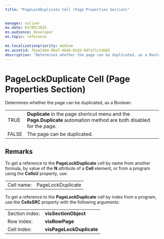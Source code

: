 ```yaml
---
title: "PageLockDuplicate Cell (Page Properties Section)"
 
 
manager: soliver
ms.date: 03/09/2015
ms.audience: Developer
ms.topic: reference
 
ms.localizationpriority: medium
ms.assetid: fbaa7d64-06ef-46d6-81d5-9d7af1c14b65
description: "Determines whether the page can be duplicated, as a Boolean."
---
```


# PageLockDuplicate Cell (Page Properties Section)

Determines whether the page can be duplicated, as a Boolean.
  
|||
|:-----|:-----|
|TRUE  <br/> |**Duplicate** in the page shortcut menu and the **Page.Duplicate** automation method are both disabled for the page. |
|FALSE  <br/> |The page can be duplicated. |
   
## Remarks

To get a reference to the **PageLockDuplicate** cell by name from another formula, by value of the **N** attribute of a **Cell** element, or from a program using the **CellsU** property, use: 
  
|||
|:-----|:-----|
| Cell name:  <br/> | PageLockDuplicate  <br/> |
   
To get a reference to the **PageLockDuplicate** cell by index from a program, use the **CellsSRC** property with the following arguments: 
  
|||
|:-----|:-----|
| Section index:  <br/> |**visSectionObject** <br/> |
| Row index:  <br/> |**visRowPage** <br/> |
| Cell index:  <br/> |**visPageLockDuplicate** <br/> |
   


